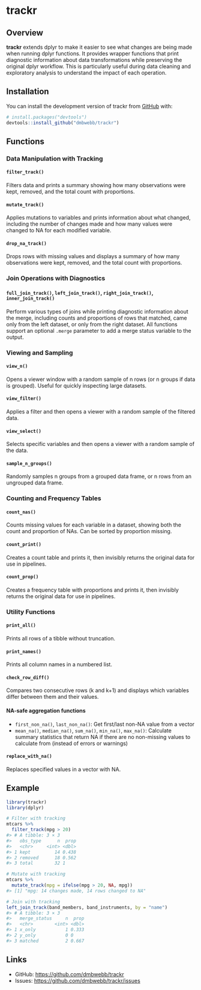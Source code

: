 
<!-- README.md is generated from README.Rmd. Please edit that file -->

# trackr

<!-- badges: start -->
<!-- badges: end -->

## Overview

**trackr** extends dplyr to make it easier to see what changes are being made when running dplyr functions. It provides wrapper functions that print diagnostic information about data transformations while preserving the original dplyr workflow. This is particularly useful during data cleaning and exploratory analysis to understand the impact of each operation.

## Installation

You can install the development version of trackr from [GitHub](https://github.com/dmbwebb/trackr) with:

``` r
# install.packages("devtools")
devtools::install_github("dmbwebb/trackr")
```

## Functions

### Data Manipulation with Tracking

#### `filter_track()`
Filters data and prints a summary showing how many observations were kept, removed, and the total count with proportions.

#### `mutate_track()`
Applies mutations to variables and prints information about what changed, including the number of changes made and how many values were changed to NA for each modified variable.

#### `drop_na_track()`
Drops rows with missing values and displays a summary of how many observations were kept, removed, and the total count with proportions.

### Join Operations with Diagnostics

#### `full_join_track()`, `left_join_track()`, `right_join_track()`, `inner_join_track()`
Perform various types of joins while printing diagnostic information about the merge, including counts and proportions of rows that matched, came only from the left dataset, or only from the right dataset. All functions support an optional `.merge` parameter to add a merge status variable to the output.

### Viewing and Sampling

#### `view_n()`
Opens a viewer window with a random sample of n rows (or n groups if data is grouped). Useful for quickly inspecting large datasets.

#### `view_filter()`
Applies a filter and then opens a viewer with a random sample of the filtered data.

#### `view_select()`
Selects specific variables and then opens a viewer with a random sample of the data.

#### `sample_n_groups()`
Randomly samples n groups from a grouped data frame, or n rows from an ungrouped data frame.

### Counting and Frequency Tables

#### `count_nas()`
Counts missing values for each variable in a dataset, showing both the count and proportion of NAs. Can be sorted by proportion missing.

#### `count_print()`
Creates a count table and prints it, then invisibly returns the original data for use in pipelines.

#### `count_prop()`
Creates a frequency table with proportions and prints it, then invisibly returns the original data for use in pipelines.

### Utility Functions

#### `print_all()`
Prints all rows of a tibble without truncation.

#### `print_names()`
Prints all column names in a numbered list.

#### `check_row_diff()`
Compares two consecutive rows (k and k+1) and displays which variables differ between them and their values.

#### NA-safe aggregation functions
- `first_non_na()`, `last_non_na()`: Get first/last non-NA value from a vector
- `mean_na()`, `median_na()`, `sum_na()`, `min_na()`, `max_na()`: Calculate summary statistics that return NA if there are no non-missing values to calculate from (instead of errors or warnings)

#### `replace_with_na()`
Replaces specified values in a vector with NA.

## Example

``` r
library(trackr)
library(dplyr)

# Filter with tracking
mtcars %>%
  filter_track(mpg > 20)
#> # A tibble: 3 × 3
#>   obs_type      n  prop
#>   <chr>     <int> <dbl>
#> 1 kept         14 0.438
#> 2 removed      18 0.562
#> 3 total        32 1

# Mutate with tracking
mtcars %>%
  mutate_track(mpg = ifelse(mpg > 20, NA, mpg))
#> [1] "mpg: 14 changes made, 14 rows changed to NA"

# Join with tracking
left_join_track(band_members, band_instruments, by = "name")
#> # A tibble: 3 × 3
#>   merge_status     n  prop
#>   <chr>        <int> <dbl>
#> 1 x_only           1 0.333
#> 2 y_only           0 0
#> 3 matched          2 0.667
```

## Links

- GitHub: https://github.com/dmbwebb/trackr
- Issues: https://github.com/dmbwebb/trackr/issues
